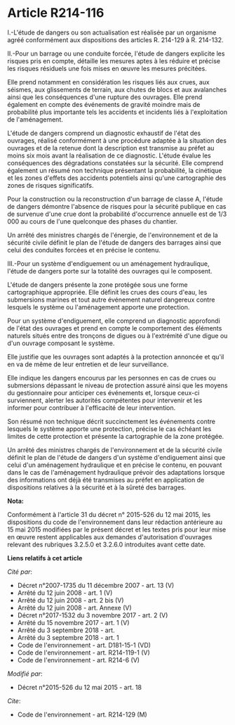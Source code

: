 # Article R214-116

I.-L'étude de dangers ou son actualisation est réalisée par un organisme agréé conformément aux dispositions des articles R.
214-129 à R. 214-132. 

II.-Pour un barrage ou une conduite forcée, l'étude de dangers explicite les risques pris en compte, détaille les mesures
aptes à les réduire et précise les risques résiduels une fois mises en œuvre les mesures précitées. 

Elle prend notamment en considération les risques liés aux crues, aux séismes, aux glissements de terrain, aux chutes de
blocs et aux avalanches ainsi que les conséquences d'une rupture des ouvrages. Elle prend également en compte des événements
de gravité moindre mais de probabilité plus importante tels les accidents et incidents liés à l'exploitation de
l'aménagement. 

L'étude de dangers comprend un diagnostic exhaustif de l'état des ouvrages, réalisé conformément à une procédure adaptée à la
situation des ouvrages et de la retenue dont la description est transmise au préfet au moins six mois avant la réalisation de
ce diagnostic. L'étude évalue les conséquences des dégradations constatées sur la sécurité. Elle comprend également un résumé
non technique présentant la probabilité, la cinétique et les zones d'effets des accidents potentiels ainsi qu'une
cartographie des zones de risques significatifs. 

Pour la construction ou la reconstruction d'un barrage de classe A, l'étude de dangers démontre l'absence de risques pour la
sécurité publique en cas de survenue d'une crue dont la probabilité d'occurrence annuelle est de 1/3 000 au cours de l'une
quelconque des phases du chantier. 

Un arrêté des ministres chargés de l'énergie, de l'environnement et de la sécurité civile définit le plan de l'étude de
dangers des barrages ainsi que celui des conduites forcées et en précise le contenu. 

III.-Pour un système d'endiguement ou un aménagement hydraulique, l'étude de dangers porte sur la totalité des ouvrages qui
le composent. 

L'étude de dangers présente la zone protégée sous une forme cartographique appropriée. Elle définit les crues des cours
d'eau, les submersions marines et tout autre événement naturel dangereux contre lesquels le système ou l'aménagement apporte
une protection. 

Pour un système d'endiguement, elle comprend un diagnostic approfondi de l'état des ouvrages et prend en compte le
comportement des éléments naturels situés entre des tronçons de digues ou à l'extrémité d'une digue ou d'un ouvrage composant
le système. 

Elle justifie que les ouvrages sont adaptés à la protection annoncée et qu'il en va de même de leur entretien et de leur
surveillance. 

Elle indique les dangers encourus par les personnes en cas de crues ou submersions dépassant le niveau de protection assuré
ainsi que les moyens du gestionnaire pour anticiper ces événements et, lorsque ceux-ci surviennent, alerter les autorités
compétentes pour intervenir et les informer pour contribuer à l'efficacité de leur intervention. 

Son résumé non technique décrit succinctement les événements contre lesquels le système apporte une protection, précise le
cas échéant les limites de cette protection et présente la cartographie de la zone protégée. 

Un arrêté des ministres chargés de l'environnement et de la sécurité civile définit le plan de l'étude de dangers d'un
système d'endiguement ainsi que celui d'un aménagement hydraulique et en précise le contenu, en pouvant dans le cas de
l'aménagement hydraulique prévoir des adaptations lorsque des informations ont déjà été transmises au préfet en application
de dispositions relatives à la sécurité et à la sûreté des barrages.

**Nota:**

Conformément à l'article 31 du décret n° 2015-526 du 12 mai 2015, les dispositions du code de l'environnement dans leur
rédaction antérieure au 15 mai 2015 modifiées par le présent décret et les textes pris pour leur mise en œuvre restent
applicables aux demandes d'autorisation d'ouvrages relevant des rubriques 3.2.5.0 et 3.2.6.0 introduites avant cette date.

**Liens relatifs à cet article**

_Cité par_:

  - Décret n°2007-1735 du 11 décembre 2007 - art. 13 (V)
  - Arrêté du 12 juin 2008 - art. 1 (V)
  - Arrêté du 12 juin 2008 - art. 2 bis (V)
  - Arrêté du 12 juin 2008 - art. Annexe (V)
  - Décret n°2017-1532 du 3 novembre 2017 - art. 2 (V)
  - Arrêté du 15 novembre 2017 - art. 1 (V)
  - Arrêté du 3 septembre 2018 - art.
  - Arrêté du 3 septembre 2018 - art. 1
  - Code de l'environnement - art. D181-15-1 (VD)
  - Code de l'environnement - art. R214-119-1 (V)
  - Code de l'environnement - art. R214-6 (V)

_Modifié par_:

  - Décret n°2015-526 du 12 mai 2015 - art. 18

_Cite_:

  - Code de l'environnement - art. R214-129 (M)
